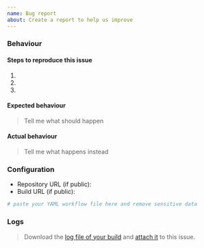 ```yaml
---
name: Bug report
about: Create a report to help us improve
---
```


### Behaviour

#### Steps to reproduce this issue

1.
2.
3.

#### Expected behaviour

> Tell me what should happen

#### Actual behaviour

> Tell me what happens instead

### Configuration

- Repository URL (if public):
- Build URL (if public):

```yml
# paste your YAML workflow file here and remove sensitive data
```

### Logs

> Download the [log file of your build](https://help.github.com/en/actions/configuring-and-managing-workflows/managing-a-workflow-run#downloading-logs) and [attach it](https://help.github.com/en/github/managing-your-work-on-github/file-attachments-on-issues-and-pull-requests) to this issue.
